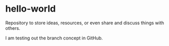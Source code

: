 # hello-world
Repository to store ideas, resources, or even share and discuss things with others.

I am testing out the branch concept in GitHub.
